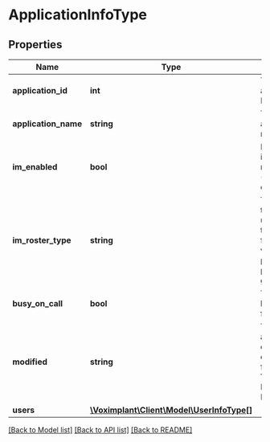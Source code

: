 # ApplicationInfoType

## Properties
Name | Type | Description | Notes
------------ | ------------- | ------------- | -------------
**application_id** | **int** | The application ID. | 
**application_name** | **string** | The full application name. | 
**im_enabled** | **bool** | Is the instant messaging (IM) enabled? | 
**im_roster_type** | **string** | The roster type (IM users list type). The following values are possible: personal, group. | 
**busy_on_call** | **bool** | The busy_on_call flag. | 
**modified** | **string** | The application editing UTC date in format: YYYY-MM-DD HH:mm:SS | 
**users** | [**\Voximplant\Client\Model\UserInfoType[]**](UserInfoType.md) |  | [optional] 

[[Back to Model list]](../README.md#documentation-for-models) [[Back to API list]](../README.md#documentation-for-api-endpoints) [[Back to README]](../README.md)


